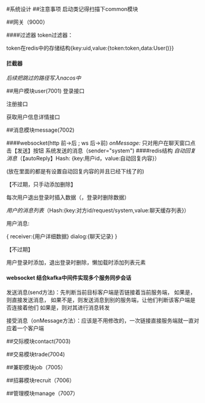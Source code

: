 #系统设计
##注意事项
启动类记得扫描下common模块

##网关（9000）

####过滤器
token过滤器：

token在redis中的存储结构{key:uid,value:{token:token,data:User()}}
#### 拦截器
*后续把跳过的路径写入nacos中*

##用户模块user(7001)
登录接口

注册接口

获取用户信息详情接口

##消息模块message(7002)

####websocket(http 前->后 ; ws 后->前)
*onMessage:*
只对用户在聊天窗口点击【发送】按钮
系统发送的消息（sender="system")
####redis结构
*自动回复消息*（【autoReply】Hash: {key:用户id，value:自动回复内容}）
    
(放在里面的都是有设置自动回复内容的并且已经下线了的)

【不过期，只手动添加删除】

每次用户退出登录时插入数据（，登录时删除数据）

*用户的消息列表*（Hash:{key:对方id/request/system,value:聊天缓存列表}）

用户消息:

{
    receiver:{用户详细数据}
    dialog:{聊天记录}
}



【不过期】

用户登录时添加，退出登录时删除，懒加载时添加列表元素



#### websocket 结合kafka中间件实现多个服务同步会话
发送消息(send方法)：先判断当前目标客户端是否链接着当前服务端，
如果是，则直接发送消息，
如果不是，则发送消息到别的服务端，让他们判断该客户端是否连接着他们
如果是，则对其进行消息转发


接受消息（onMessage方法）：应该是不用修改的，一次链接直接服务端就一直对应着一个客户端



##交际模块contact(7003)

##交易模块trade(7004)

##兼职模块job（7005）

##招募模块recruit（7006）

##管理模块manage（7007）